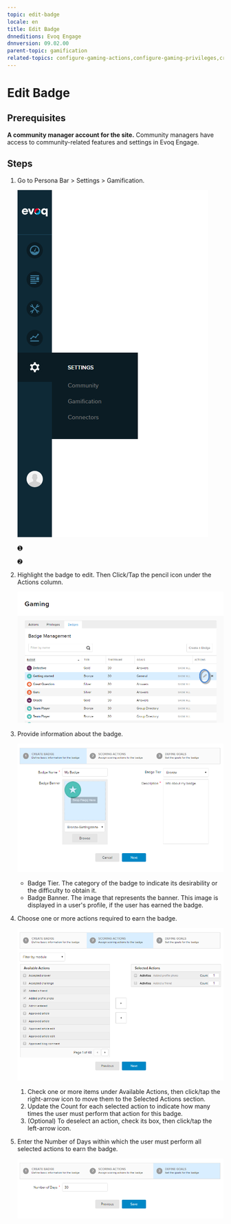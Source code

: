 ```yaml
---
topic: edit-badge
locale: en
title: Edit Badge
dnneditions: Evoq Engage
dnnversion: 09.02.00
parent-topic: gamification
related-topics: configure-gaming-actions,configure-gaming-privileges,create-badge,delete-badge
---
```


# Edit Badge

## Prerequisites

**A community manager account for the site.** Community managers have access to community-related features and settings in Evoq Engage.

## Steps

1.  Go to Persona Bar \> Settings \> Gamification.
    
    ![Persona Bar > Settings > Gamification](img/scr-pbar-mod-Settings-E91.png)
    
    ➊
    
    ➋
    
2.  Highlight the badge to edit. Then Click/Tap the pencil icon under the Actions column.
    
      
    
    ![Gaming — Highlight and edit the item.](img/scr-Gaming-BadgesActions-Edit.png)
    
      
    
3.  Provide information about the badge.
    
      
    
    ![Edit Badge](img/scr-Gaming-BadgesConfig1.png)
    
      
    
    *   Badge Tier. The category of the badge to indicate its desirability or the difficulty to obtain it.
    *   Badge Banner. The image that represents the banner. This image is displayed in a user's profile, if the user has earned the badge.
    
4.  Choose one or more actions required to earn the badge.
    
      
    
    ![Score Actions](img/scr-Gaming-BadgesConfig2.png)
    
      
    
    1.  Check one or more items under Available Actions, then click/tap the right-arrow icon to move them to the Selected Actions section.
    2.  Update the Count for each selected action to indicate how many times the user must perform that action for this badge.
    3.  (Optional) To deselect an action, check its box, then click/tap the left-arrow icon.
5.  Enter the Number of Days within which the user must perform all selected actions to earn the badge.
    
      
    
    ![Define Goals](img/scr-Gaming-BadgesConfig3.png)